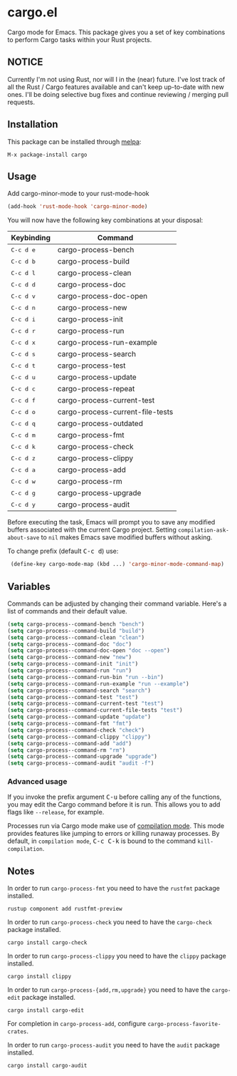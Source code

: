 # cargo.el

Cargo mode for Emacs. This package gives you a set of key combinations to perform Cargo tasks within your Rust projects.

## NOTICE

Currently I'm not using Rust, nor will I in the (near) future. I've lost track
of all the Rust / Cargo features available and can't keep up-to-date with new
ones. I'll be doing selective bug fixes and continue reviewing / merging pull
requests.

## Installation

This package can be installed through [melpa](https://melpa.org/):

```
M-x package-install cargo
```

## Usage

Add cargo-minor-mode to your rust-mode-hook

```el
(add-hook 'rust-mode-hook 'cargo-minor-mode)
```

You will now have the following key combinations at your disposal:

 Keybinding             | Command
------------------------|----------------------
 <kbd>C-c d e</kbd>     |  cargo-process-bench
 <kbd>C-c d b</kbd>     |  cargo-process-build
 <kbd>C-c d l</kbd>     |  cargo-process-clean
 <kbd>C-c d d</kbd>     |  cargo-process-doc
 <kbd>C-c d v</kbd>     |  cargo-process-doc-open
 <kbd>C-c d n</kbd>     |  cargo-process-new
 <kbd>C-c d i</kbd>     |  cargo-process-init
 <kbd>C-c d r</kbd>     |  cargo-process-run
 <kbd>C-c d x</kbd>     |  cargo-process-run-example
 <kbd>C-c d s</kbd>     |  cargo-process-search
 <kbd>C-c d t</kbd>     |  cargo-process-test
 <kbd>C-c d u</kbd>     |  cargo-process-update
 <kbd>C-c d c</kbd>     |  cargo-process-repeat
 <kbd>C-c d f</kbd>     |  cargo-process-current-test
 <kbd>C-c d o</kbd>     |  cargo-process-current-file-tests
 <kbd>C-c d q</kbd>     |  cargo-process-outdated
 <kbd>C-c d m</kbd>     |  cargo-process-fmt
 <kbd>C-c d k</kbd>     |  cargo-process-check
 <kbd>C-c d z</kbd>     |  cargo-process-clippy
 <kbd>C-c d a</kbd>     |  cargo-process-add
 <kbd>C-c d w</kbd>     |  cargo-process-rm
 <kbd>C-c d g</kbd>     |  cargo-process-upgrade
 <kbd>C-c d y</kbd>     |  cargo-process-audit

Before executing the task, Emacs will prompt you to save any modified buffers
associated with the current Cargo project. Setting `compilation-ask-about-save`
to `nil` makes Emacs save modified buffers without asking.

To change prefix (default <kbd>C-c d</kbd>) use:

```el
 (define-key cargo-mode-map (kbd ...) 'cargo-minor-mode-command-map)
```

## Variables

Commands can be adjusted by changing their command variable.
Here's a list of commands and their default value.

```el
(setq cargo-process--command-bench "bench")
(setq cargo-process--command-build "build")
(setq cargo-process--command-clean "clean")
(setq cargo-process--command-doc "doc")
(setq cargo-process--command-doc-open "doc --open")
(setq cargo-process--command-new "new")
(setq cargo-process--command-init "init")
(setq cargo-process--command-run "run")
(setq cargo-process--command-run-bin "run --bin")
(setq cargo-process--command-run-example "run --example")
(setq cargo-process--command-search "search")
(setq cargo-process--command-test "test")
(setq cargo-process--command-current-test "test")
(setq cargo-process--command-current-file-tests "test")
(setq cargo-process--command-update "update")
(setq cargo-process--command-fmt "fmt")
(setq cargo-process--command-check "check")
(setq cargo-process--command-clippy "clippy")
(setq cargo-process--command-add "add")
(setq cargo-process--command-rm "rm")
(setq cargo-process--command-upgrade "upgrade")
(setq cargo-process--command-audit "audit -f")
```

### Advanced usage

If you invoke the prefix argument <kbd>C-u</kbd> before calling any of
the functions, you may edit the Cargo command before it is run. This
allows you to add flags like `--release`, for example.

Processes run via Cargo mode make use of [compilation mode][]. This
mode provides features like jumping to errors or killing runaway
processes. By default, in `compilation mode`, <kbd>C-c C-k</kbd> is bound
to the command `kill-compilation`.

[compilation mode]: https://www.gnu.org/software/emacs/manual/html_node/emacs/Compilation-Mode.html

## Notes

In order to run `cargo-process-fmt` you need to have the `rustfmt` package installed.

```
rustup component add rustfmt-preview
```

In order to run `cargo-process-check` you need to have the `cargo-check` package installed.

```
cargo install cargo-check
```

In order to run `cargo-process-clippy` you need to have the `clippy` package installed.

```
cargo install clippy
```

In order to run `cargo-process-{add,rm,upgrade}` you need to have the `cargo-edit` package installed.

```
cargo install cargo-edit
```
For completion in `cargo-process-add`, configure `cargo-process-favorite-crates`.

In order to run `cargo-process-audit` you need to have the `audit` package installed.

```
cargo install cargo-audit
```

